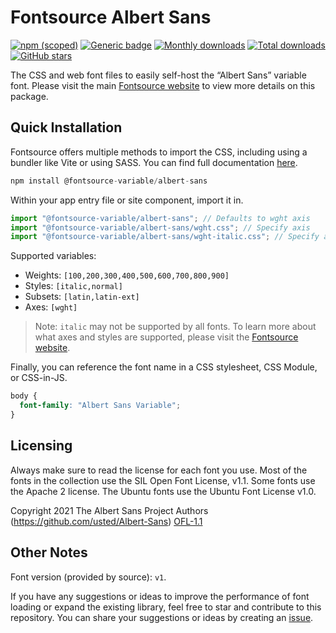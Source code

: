 # Fontsource Albert Sans

[![npm (scoped)](https://img.shields.io/npm/v/@fontsource-variable/albert-sans?color=brightgreen)](https://www.npmjs.com/package/@fontsource-variable/albert-sans) [![Generic badge](https://img.shields.io/badge/fontsource-passing-brightgreen)](https://github.com/fontsource/fontsource) [![Monthly downloads](https://badgen.net/npm/dm/@fontsource-variable/albert-sans)](https://github.com/fontsource/fontsource) [![Total downloads](https://badgen.net/npm/dt/@fontsource-variable/albert-sans)](https://github.com/fontsource/fontsource) [![GitHub stars](https://img.shields.io/github/stars/fontsource/fontsource.svg?style=social&label=Star)](https://github.com/fontsource/fontsource/stargazers)

The CSS and web font files to easily self-host the “Albert Sans” variable font. Please visit the main [Fontsource website](https://fontsource.org/fonts/albert-sans) to view more details on this package.

## Quick Installation

Fontsource offers multiple methods to import the CSS, including using a bundler like Vite or using SASS. You can find full documentation [here](https://fontsource.org/docs/getting-started/introduction).

```javascript
npm install @fontsource-variable/albert-sans
```

Within your app entry file or site component, import it in.

```javascript
import "@fontsource-variable/albert-sans"; // Defaults to wght axis
import "@fontsource-variable/albert-sans/wght.css"; // Specify axis
import "@fontsource-variable/albert-sans/wght-italic.css"; // Specify axis and style
```

Supported variables:
- Weights: `[100,200,300,400,500,600,700,800,900]`
- Styles: `[italic,normal]`
- Subsets: `[latin,latin-ext]`
- Axes: `[wght]`

> Note: `italic` may not be supported by all fonts. To learn more about what axes and styles are supported, please visit the [Fontsource website](https://fontsource.org/fonts/albert-sans).

Finally, you can reference the font name in a CSS stylesheet, CSS Module, or CSS-in-JS.

```css
body {
  font-family: "Albert Sans Variable";
}
```

## Licensing
Always make sure to read the license for each font you use. Most of the fonts in the collection use the SIL Open Font License, v1.1. Some fonts use the Apache 2 license. The Ubuntu fonts use the Ubuntu Font License v1.0.

Copyright 2021 The Albert Sans Project Authors (https://github.com/usted/Albert-Sans)
[OFL-1.1](http://scripts.sil.org/OFL)

## Other Notes
Font version (provided by source): `v1`.

If you have any suggestions or ideas to improve the performance of font loading or expand the existing library, feel free to star and contribute to this repository. You can share your suggestions or ideas by creating an [issue](https://github.com/fontsource/fontsource/issues).
